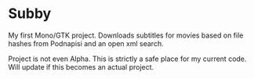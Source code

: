 Subby
=====

My first Mono/GTK project. Downloads subtitles for movies based on file hashes from Podnapisi and an open xml search.

Project is not even Alpha. This is strictly a safe place for my current code.
Will update if this becomes an actual project.
